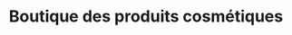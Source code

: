 ---
title: "Boutique des produits cosmétiques"
url: /koyama/boutique-des-produits-cosmetiques/
shop: commodité
---
